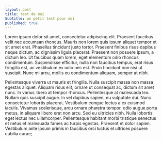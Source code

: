 ```yaml
---
layout: post 
title: test de moi
Subtitle: un petit test pour moi
published: true
---
```



Lorem ipsum dolor sit amet, consectetur adipiscing elit. Praesent faucibus velit nec accumsan rhoncus. Mauris non lorem quis ipsum aliquet tempor et sit amet erat. Phasellus tincidunt justo tortor. Praesent finibus risus dapibus neque dictum, ac dignissim ligula placerat. Praesent non posuere ipsum, a dictum leo. Ut faucibus quam lorem, eget elementum odio rhoncus condimentum. Suspendisse efficitur, nulla non faucibus tempus, erat risus fringilla est, ac vestibulum ex odio nec est. Proin tincidunt non nisi ut suscipit. Nunc mi arcu, mollis eu condimentum aliquam, semper at nibh.

Pellentesque viverra ut mauris et fringilla. Nulla suscipit massa non massa egestas aliquet. Aliquam risus elit, ornare ut consequat ac, dictum sit amet nunc. In varius libero at tempor rhoncus. Pellentesque at malesuada leo. Nullam quis suscipit augue. In vel dapibus sapien, eu vulputate dui. Nunc consectetur lobortis placerat. Vestibulum congue lectus a ex euismod iaculis. Vivamus scelerisque, arcu ornare pharetra tempor, odio augue porta metus, in aliquam libero erat non arcu. Sed eu ultricies nibh. Nulla lobortis eget lectus nec ullamcorper. Pellentesque habitant morbi tristique senectus et netus et malesuada fames ac turpis egestas. Praesent et dolor sapien. Vestibulum ante ipsum primis in faucibus orci luctus et ultrices posuere cubilia curae; 
